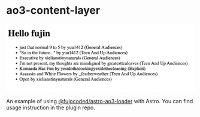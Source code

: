 # ao3-content-layer

![the website](./sample.png)

An example of using [@fujocoded/astro-ao3-loader](https://github.com/FujoWebDev/fujocoded-plugins/tree/main/astro-ao3-loader) with Astro.
You can find usage instruction in the plugin repo.
